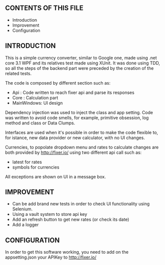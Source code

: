 CONTENTS OF THIS FILE
---------------------

 * Introduction
 * Improvement
 * Configuration


INTRODUCTION
------------

This is a simple currency converter, similar to Google one, made using .net core 3.1 WPF and its relatives test made using XUnit.
It was done using TDD, so all the steps of the backend part were preceded by the creation of the related tests.

The code is composed by different section such as:
 - Api : Code written to reach fixer api and parse its responses
 - Core : Calculation part
 - MainWindows: UI design

 Dependency injection was used to inject the class and app setting.
 Code was written to avoid code smells, for example,  primitive obsession, log method and class or Data Clumps.

 Interfaces are used when it's possible in order to make the code flexible to, for istance, new data provider or new calculator, with no
 UI changes.

 Currencies, to popolate dropdown menu and rates to calculate changes are both provided by http://fixer.io/ using two different api call such as:
  - latest for rates
  - symbols for currencies

 All exceptions are shown on UI in a message box.

IMPROVEMENT
------------
 - Can be add brand new tests in order to check UI functionality using Selenium.
 - Using a vault system to store api key
 - Add an refresh button to get new rates (or check its date)
 - Add a logger

CONFIGURATION
-------------

In order to get this software working, you need to add on the appsetting.json
your APIKey to http://fixer.io/